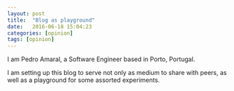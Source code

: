 ```yaml
---
layout: post
title:  "Blog as playground"
date:   2016-06-18 15:04:23
categories: [opinion]
tags: [opinion]
---
```

I am Pedro Amaral, a Software Engineer based in Porto, Portugal.

I am setting up this blog to serve not only as medium to share with peers, 
as well as a playground for some assorted experiments. 